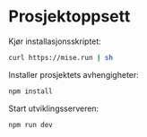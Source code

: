# Prosjektoppsett

Kjør installasjonsskriptet:
```bash
curl https://mise.run | sh
```

Installer prosjektets avhengigheter:
```bash
npm install
```

Start utviklingsserveren:
```bash
npm run dev
```
